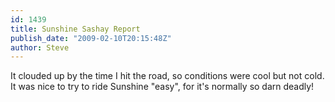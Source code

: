 ```yaml
---
id: 1439
title: Sunshine Sashay Report
publish_date: "2009-02-10T20:15:48Z"
author: Steve
---
```

It clouded up by the time I hit the road, so conditions were cool but not cold. It was nice to try to ride Sunshine "easy", for it's normally so darn deadly!
